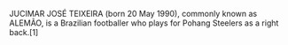 JUCIMAR JOSÉ TEIXEIRA (born 20 May 1990), commonly known as ALEMÃO, is a Brazilian footballer who plays for Pohang Steelers as a right back.[1]
